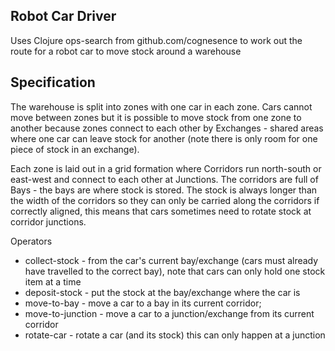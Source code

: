 ## Robot Car Driver
Uses Clojure ops-search from github.com/cognesence to work out the route for a robot car to move stock around a warehouse

## Specification
The warehouse is split into zones with one car in each zone. Cars cannot move between
zones but it is possible to move stock from one zone to another because zones connect
to each other by Exchanges - shared areas where one car can leave stock for another
(note there is only room for one piece of stock in an exchange).

Each zone is laid out in a grid formation where Corridors run north-south or east-west
and connect to each other at Junctions. The corridors are full of Bays - the bays are
where stock is stored. 
The stock is always longer than the width of the corridors so they can only
be carried along the corridors if correctly aligned, this means that cars sometimes
need to rotate stock at corridor junctions.

Operators
- collect-stock - from the car's current bay/exchange (cars must already have
travelled to the correct bay), note that cars can only hold one
stock item at a time 
- deposit-stock - put the stock at the bay/exchange where the car is
- move-to-bay - move a car to a bay in its current corridor;
- move-to-junction - move a car to a junction/exchange from its current corridor
- rotate-car - rotate a car (and its stock) this can only happen at a junction
